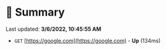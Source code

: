 # 📖 Summary
Last updated: **3/6/2022, 10:45:55 AM**

- `GET` [https://google.com](https://google.com) - **Up** (134ms)
